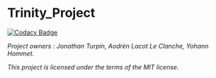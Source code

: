 # Trinity_Project

[![Codacy Badge](https://api.codacy.com/project/badge/Grade/58b1ac7fb25b4ffca8a927a7fd236d4c)](https://app.codacy.com/gh/YohannHommet/Trinity_Project?utm_source=github.com&utm_medium=referral&utm_content=YohannHommet/Trinity_Project&utm_campaign=Badge_Grade_Settings)



*Project owners : Jonathan Turpin, Aodrën Lacot Le Clanche, Yohann Hommet.*

*This project is licensed under the terms of the MIT license.*  
